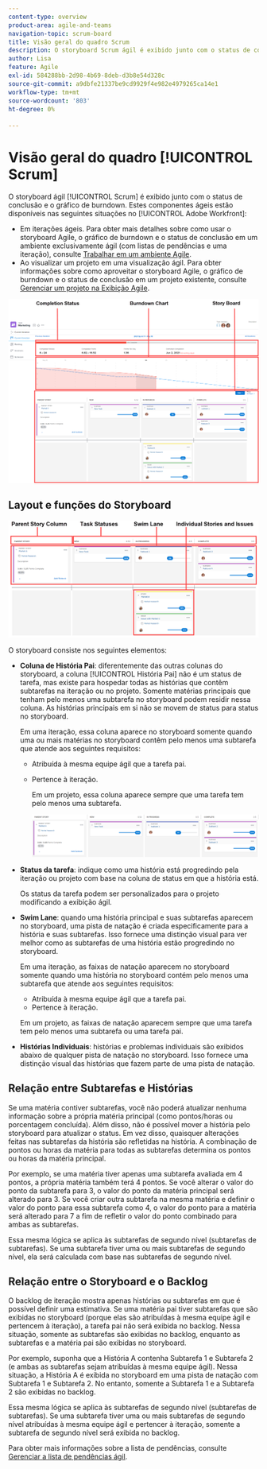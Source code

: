 ```yaml
---
content-type: overview
product-area: agile-and-teams
navigation-topic: scrum-board
title: Visão geral do quadro Scrum
description: O storyboard Scrum ágil é exibido junto com o status de conclusão e o gráfico de burndown.
author: Lisa
feature: Agile
exl-id: 584288bb-2d98-4b69-8deb-d3b8e54d328c
source-git-commit: a9dbfe21337be9cd9929f4e982e4979265ca14e1
workflow-type: tm+mt
source-wordcount: '803'
ht-degree: 0%

---
```


# Visão geral do quadro [!UICONTROL Scrum]

<!-- Audited: 5/2025 -->

O storyboard ágil [!UICONTROL Scrum] é exibido junto com o status de conclusão e o gráfico de burndown. Estes componentes ágeis estão disponíveis nas seguintes situações no [!UICONTROL Adobe Workfront]:

* Em iterações ágeis. Para obter mais detalhes sobre como usar o storyboard Agile, o gráfico de burndown e o status de conclusão em um ambiente exclusivamente ágil (com listas de pendências e uma iteração), consulte [Trabalhar em um ambiente Agile](../../../agile/work-in-an-agile-environment/work-in-an-agile-environment.md).
* Ao visualizar um projeto em uma visualização ágil. Para obter informações sobre como aproveitar o storyboard Agile, o gráfico de burndown e o status de conclusão em um projeto existente, consulte [Gerenciar um projeto na Exibição Agile](../../../manage-work/projects/manage-projects/manage-projects-in-agile-view.md).

![Iteração Agile](assets/agile-iteration-with-callouts.png)

## Layout e funções do Storyboard

![Storyboard Agile](assets/agile-storyboard-callouts.png)

O storyboard consiste nos seguintes elementos:

* **Coluna de História Pai**: diferentemente das outras colunas do storyboard, a coluna [!UICONTROL História Pai] não é um status de tarefa, mas existe para hospedar todas as histórias que contêm subtarefas na iteração ou no projeto. Somente matérias principais que tenham pelo menos uma subtarefa no storyboard podem residir nessa coluna. As histórias principais em si não se movem de status para status no storyboard.

  Em uma iteração, essa coluna aparece no storyboard somente quando uma ou mais matérias no storyboard contêm pelo menos uma subtarefa que atende aos seguintes requisitos:

   * Atribuída à mesma equipe ágil que a tarefa pai.
   * Pertence à iteração.

     Em um projeto, essa coluna aparece sempre que uma tarefa tem pelo menos uma subtarefa.

     ![Coluna de história principal](assets/agile-parentstory-swimlane.png)

* **Status da tarefa**: indique como uma história está progredindo pela iteração ou projeto com base na coluna de status em que a história está.

  Os status da tarefa podem ser personalizados para o projeto modificando a exibição ágil.

* **Swim Lane**: quando uma história principal e suas subtarefas aparecem no storyboard, uma pista de natação é criada especificamente para a história e suas subtarefas. Isso fornece uma distinção visual para ver melhor como as subtarefas de uma história estão progredindo no storyboard.

  Em uma iteração, as faixas de natação aparecem no storyboard somente quando uma história no storyboard contém pelo menos uma subtarefa que atende aos seguintes requisitos:

   * Atribuída à mesma equipe ágil que a tarefa pai.
   * Pertence à iteração.

  Em um projeto, as faixas de natação aparecem sempre que uma tarefa tem pelo menos uma subtarefa ou uma tarefa pai.

* **Histórias Individuais**: histórias e problemas individuais são exibidos abaixo de qualquer pista de natação no storyboard. Isso fornece uma distinção visual das histórias que fazem parte de uma pista de natação.

## Relação entre Subtarefas e Histórias

Se uma matéria contiver subtarefas, você não poderá atualizar nenhuma informação sobre a própria matéria principal (como pontos/horas ou porcentagem concluída). Além disso, não é possível mover a história pelo storyboard para atualizar o status. Em vez disso, quaisquer alterações feitas nas subtarefas da história são refletidas na história. A combinação de pontos ou horas da matéria para todas as subtarefas determina os pontos ou horas da matéria principal.

Por exemplo, se uma matéria tiver apenas uma subtarefa avaliada em 4 pontos, a própria matéria também terá 4 pontos. Se você alterar o valor do ponto da subtarefa para 3, o valor do ponto da matéria principal será alterado para 3. Se você criar outra subtarefa na mesma matéria e definir o valor do ponto para essa subtarefa como 4, o valor do ponto para a matéria será alterado para 7 a fim de refletir o valor do ponto combinado para ambas as subtarefas.

Essa mesma lógica se aplica às subtarefas de segundo nível (subtarefas de subtarefas). Se uma subtarefa tiver uma ou mais subtarefas de segundo nível, ela será calculada com base nas subtarefas de segundo nível.

## Relação entre o Storyboard e o Backlog

O backlog de iteração mostra apenas histórias ou subtarefas em que é possível definir uma estimativa. Se uma matéria pai tiver subtarefas que são exibidas no storyboard (porque elas são atribuídas à mesma equipe ágil e pertencem à iteração), a tarefa pai não será exibida no backlog. Nessa situação, somente as subtarefas são exibidas no backlog, enquanto as subtarefas e a matéria pai são exibidas no storyboard.

Por exemplo, suponha que a História A contenha Subtarefa 1 e Subtarefa 2 (e ambas as subtarefas sejam atribuídas à mesma equipe ágil). Nessa situação, a História A é exibida no storyboard em uma pista de natação com Subtarefa 1 e Subtarefa 2. No entanto, somente a Subtarefa 1 e a Subtarefa 2 são exibidas no backlog.

Essa mesma lógica se aplica às subtarefas de segundo nível (subtarefas de subtarefas). Se uma subtarefa tiver uma ou mais subtarefas de segundo nível atribuídas à mesma equipe ágil e pertencer à iteração, somente a subtarefa de segundo nível será exibida no backlog.

Para obter mais informações sobre a lista de pendências, consulte [Gerenciar a lista de pendências ágil](../../../agile/work-in-an-agile-environment/manage-the-agile-backlog.md).
